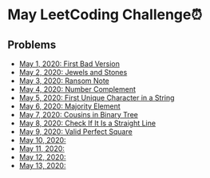 # May LeetCoding Challenge⏰

## Problems

- [May 1, 2020: First Bad Version](https://leetcode.com/problems/first-bad-version/)
- [May 2, 2020: Jewels and Stones](https://leetcode.com/problems/jewels-and-stones/)
- [May 3, 2020: Ransom Note](https://leetcode.com/problems/ransom-note/)
- [May 4, 2020: Number Complement](https://leetcode.com/problems/number-complement/)
- [May 5, 2020: First Unique Character in a String](https://leetcode.com/problems/first-unique-character-in-a-string/)
- [May 6, 2020: Majority Element](https://leetcode.com/problems/majority-element/)
- [May 7, 2020: Cousins in Binary Tree](https://leetcode.com/problems/cousins-in-binary-tree/)
- [May 8, 2020: Check If It Is a Straight Line](https://leetcode.com/problems/check-if-it-is-a-straight-line/)
- [May 9, 2020: Valid Perfect Square](https://leetcode.com/problems/valid-perfect-square/)
- [May 10, 2020: ]()
- [May 11, 2020: ]()
- [May 12, 2020: ]()
- [May 13, 2020: ]()
